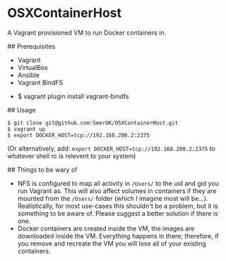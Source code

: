 OSXContainerHost
================

A Vagrant provisioned VM to run Docker containers in.

## Prerequisites

* Vagrant
* VirtualBox
* Ansible
* Vagrant BindFS
- $ vagrant plugin install vagrant-bindfs

## Usage

```
$ git clone git@github.com:SeerUK/OSXContainerHost.git
$ vagrant up
$ export DOCKER_HOST=tcp://192.168.200.2:2375
```

(Or alternatively, add: `export DOCKER_HOST=tcp://192.168.200.2:2375` to whatever shell rc is relevent to your system)

## Things to be wary of

* NFS is configured to map all activity in `/Users/` to the uid and gid you run Vagrant as. This will also affect volumes in containers if they are mounted from the `/Users/` folder (which I imagine most will be...). Realistically, for most use-cases this shouldn't be a problem, but it is something to be aware of. Please suggest a better solution if there is one.
* Docker containers are created inside the VM, the images are downloaded inside the VM. Everything happens in there; therefore, if you remove and recreate the VM you will lose all of your existing containers.
